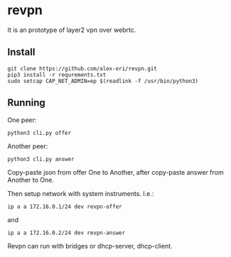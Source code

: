 # revpn

It is an prototype of layer2 vpn over webrtc.

Install
-------

```
git clone https://github.com/alex-eri/revpn.git
pip3 install -r requrements.txt
sudo setcap CAP_NET_ADMIN=ep $(readlink -f /usr/bin/python3)
```

Running
-------

One peer:

```
python3 cli.py offer
```

Another peer:

```
python3 cli.py answer
```

Copy-paste json from offer One to Another, after copy-paste answer from Another to One.

Then setup network with system instruments. I.e.:

```
ip a a 172.16.0.1/24 dev revpn-offer
```

and

```
ip a a 172.16.0.2/24 dev revpn-answer
```

Revpn can run with bridges or dhcp-server, dhcp-client.
